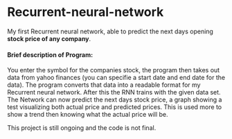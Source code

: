 # Recurrent-neural-network
My first Recurrent neural network, able to predict the next days opening **stock price of any company**. 


#### Brief description of Program: 
You enter the symbol for the companies stock, the program then takes out data from yahoo finances (you can specifie a start date and end date for the data). 
The program converts that data into a readable format for my Recurrent neural network. 
After this the RNN trains with the given data set. The Network can now predict the next days stock price, a graph showing a test visualizing both actual price and predicted prices. This is used more to show a trend then knowing what the actual price will be. 

This project is still ongoing and the code is not final.
